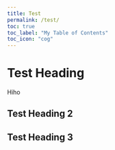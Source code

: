 ```yaml
---
title: Test
permalink: /test/
toc: true
toc_label: "My Table of Contents"
toc_icon: "cog"
---
```


# Test Heading

Hiho

## Test Heading 2

## Test Heading 3
